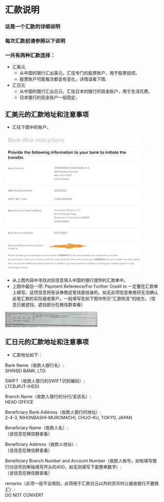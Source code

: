 # 汇款说明
### 这是一个汇款的详细说明
### 每次汇款前请参照以下说明
### 一共有两种汇款选择：
- 汇美元
    - 从中国的银行汇出美元，汇往专门的股票账户，用于股票投资。
    - 股票账户可能每次都会有变化，详情请看下图.
- 汇日元
    - 从中国的银行汇出日元，汇往日本的银行的现金账户，用于生活花费。
    - 日本银行的现金账户一般固定，
## 汇美元的汇款地址和注意事项
- 汇往下图中的账户。  
<img src="remittance.jpeg" alt="remittance address" width=90%/>  

- 从上图内容中寻找对应信息填入中国的银行提供的汇款单中。
- 上图中最后一项: Payment Reference/For Further Credit to 一定要在汇款单上填写。这项信息将告诉券商这笔钱是给谁的。如无此项信息券商将无法确认此笔汇款的实际接收客户。一般填写在如下图中所示“汇款附言”的地方。（信息已被遮挡，遮挡部分在微信群查看）  
<img src="remittance information.png" alt="remittance address" width=60%/>  



## 汇日元的汇款地址和注意事项
- 汇款地址如下：  

Bank Name（收款人银行名）:  
SHINSEI BANK, LTD.

SWIFT（收款人银行的SWIFT识别编码）:  
LTCBJPJT-(HED)

Branch Name（收款人银行的分行/支店名）:  
HEAD OFFICE

Beneficiary Bank Address（收款人银行的地址）:  
2-4-3, NIHONBASHI-MUROMACHI, CHUO-KU, TOKYO, JAPAN

Beneficiary Name（收款人名）:  
（该信息在微信群查看）

Beneficiary Address（收款人地址）:  
（该信息在微信群查看）

Beneficiary Branch Number and Account Number（收款人账号，如有填写银行分店号则单独填写开头的400，如无则填写下面整串数字）:  
（该信息在微信群查看）

remarks（此项一般不会用到。此项用于汇款日元以外的货币时让接收银行不要换汇）:  
DO NOT CONVERT

